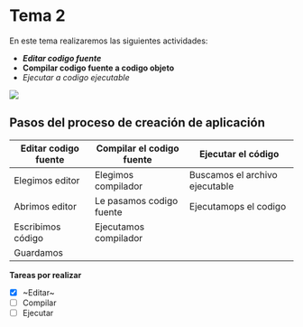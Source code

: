 # Tema 2

En este tema realizaremos las siguientes actividades:

- ***Editar codigo fuente***
- **Compilar codigo fuente a codigo objeto**
- *Ejecutar a codigo ejecutable*

![](https://localdab.org/wp-content/uploads/2022/11/Compiler-2.jpg)

## Pasos del proceso de creación de aplicación

Editar codigo fuente | Compilar el codigo fuente  | Ejecutar el código
---------------------|----------------------------|---------------------
  Elegimos editor    |  Elegimos compilador      |  Buscamos el archivo ejecutable
  Abrimos editor     |  Le pasamos codigo fuente |  Ejecutamops el codigo
  Escribimos código  |  Ejecutamos compilador    |
  Guardamos          |  

**Tareas por realizar**
- [x] ~Editar~
- [ ] Compilar
- [ ] Ejecutar
